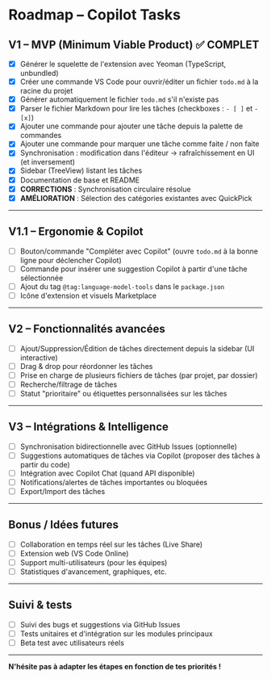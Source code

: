 # Roadmap – Copilot Tasks

## V1 – MVP (Minimum Viable Product) ✅ COMPLET

- [x] Générer le squelette de l'extension avec Yeoman (TypeScript, unbundled)
- [x] Créer une commande VS Code pour ouvrir/éditer un fichier `todo.md` à la racine du projet
- [x] Générer automatiquement le fichier `todo.md` s'il n'existe pas
- [x] Parser le fichier Markdown pour lire les tâches (checkboxes : `- [ ]` et `- [x]`)
- [x] Ajouter une commande pour ajouter une tâche depuis la palette de commandes
- [x] Ajouter une commande pour marquer une tâche comme faite / non faite
- [x] Synchronisation : modification dans l'éditeur → rafraîchissement en UI (et inversement)
- [x] Sidebar (TreeView) listant les tâches
- [x] Documentation de base et README
- [x] **CORRECTIONS** : Synchronisation circulaire résolue
- [x] **AMÉLIORATION** : Sélection des catégories existantes avec QuickPick

---

## V1.1 – Ergonomie & Copilot

- [ ] Bouton/commande "Compléter avec Copilot" (ouvre `todo.md` à la bonne ligne pour déclencher Copilot)
- [ ] Commande pour insérer une suggestion Copilot à partir d'une tâche sélectionnée
- [ ] Ajout du tag `@tag:language-model-tools` dans le `package.json`
- [ ] Icône d'extension et visuels Marketplace

---

## V2 – Fonctionnalités avancées

- [ ] Ajout/Suppression/Édition de tâches directement depuis la sidebar (UI interactive)
- [ ] Drag & drop pour réordonner les tâches
- [ ] Prise en charge de plusieurs fichiers de tâches (par projet, par dossier)
- [ ] Recherche/filtrage de tâches
- [ ] Statut "prioritaire" ou étiquettes personnalisées sur les tâches

---

## V3 – Intégrations & Intelligence

- [ ] Synchronisation bidirectionnelle avec GitHub Issues (optionnelle)
- [ ] Suggestions automatiques de tâches via Copilot (proposer des tâches à partir du code)
- [ ] Intégration avec Copilot Chat (quand API disponible)
- [ ] Notifications/alertes de tâches importantes ou bloquées
- [ ] Export/Import des tâches

---

## Bonus / Idées futures

- [ ] Collaboration en temps réel sur les tâches (Live Share)
- [ ] Extension web (VS Code Online)
- [ ] Support multi-utilisateurs (pour les équipes)
- [ ] Statistiques d'avancement, graphiques, etc.

---

## Suivi & tests

- [ ] Suivi des bugs et suggestions via GitHub Issues
- [ ] Tests unitaires et d'intégration sur les modules principaux
- [ ] Beta test avec utilisateurs réels

---

**N'hésite pas à adapter les étapes en fonction de tes priorités !**
